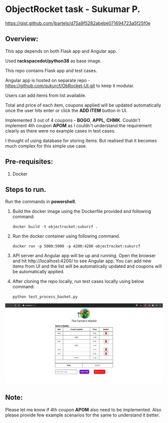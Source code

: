 # ObjectRocket task - Sukumar P.
https://gist.github.com/jbartels/d75a9f5282abebe071694723a5f25f0e

## Overview:
This app depends on both Flask app and Angular app.

Used **rackspacedot/python38** as base image.

This repo contains Flask app and test cases. 

Angular app is hosted on separate repo - https://github.com/sukurcf/ObRocket-UI.git to keep it modular.

Users can add items from list available. 

Total and price of each item, coupons applied will be updated automatically once the user hits enter or click the **ADD ITEM** button in UI.

Implemented 3 out of 4 coupons - **BOGO**, **APPL**, **CHMK**. 
Couldn't implement 4th coupon **APOM** as I couldn't understand the requirement clearly as there were no example cases in test cases.

I thought of using database for storing items. But realised that it becomes much complex for this simple use case.

## Pre-requisites:
1. Docker

## Steps to run.
Run the commands in **powershell**. 

1. Build the docker image using the Dockerfile provided and following command:
   
   `docker build -t objectrocket:sukurcf .`
2. Run the docker container using following command.
   
   `docker run -p 5000:5000 -p 4200:4200 objectrocket:sukurcf`
3. API server and Angular app will be up and running. Open the browser and hit http://localhost:4200/ to see Angular app. 
   You can add new items from UI and the list will be automatically updated and coupons will be automatically applied.
4. After cloning the repo locally, run test cases locally using below command:
   
   `python test_process_basket.py`
   
![Farmer's Market](./farmers_market.jpg)

## Note: 
Please let me know if 4th coupon **APOM** also need to be implemented. Also please provide few example scenarios for the same to understand it better. 
